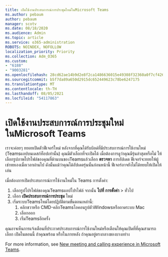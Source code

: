 ```yaml
---
title: เปิดใช้งานประสบการณ์การประชุมใหม่ในMicrosoft Teams
ms.author: pebaum
author: pebaum
manager: scotv
ms.date: 08/18/2020
ms.audience: Admin
ms.topic: article
ms.service: o365-administration
ROBOTS: NOINDEX, NOFOLLOW
localization_priority: Priority
ms.collection: Adm_O365
ms.custom:
- "6188"
- "9003281"
ms.openlocfilehash: 28cd62ae14b9d2e8f2ca1486636015e49308f32360a0f7cf42694d1133bac53b
ms.sourcegitcommit: b5f7da89a650d2915dc652449623c78be6247175
ms.translationtype: MT
ms.contentlocale: th-TH
ms.lasthandoff: 08/05/2021
ms.locfileid: "54117863"
---
```

# <a name="enable-the-new-meeting-experience-in-microsoft-teams"></a>เปิดใช้งานประสบการณ์การประชุมใหม่ในMicrosoft Teams

เราจะค่อยๆ ทยอยเปิดตัวฟีเจอร์ใหม่ หลังจากที่คุณได้รับบิลด์ที่มีประสบการณ์การใช้งานใหม่ (Teamsแอปบนเดสก์ท็อปเท่านั้น) คุณมีตัวเลือกที่จะเปิดได้ เมื่อต้องการดูว่าคุณมีรุ่นล่าสุดหรือไม่ ให้เลือกรูปภาพโปรไฟล์ของคุณที่ด้านบนของTeamsแล้วเลือก **ตรวจหา** การอัปเดต ฟีเจอร์จะทยยให้ผู้เช่าทยเองเมื่อเวลาผ่านไป ดังนั้นแม้ว่าคุณได้อัปเดตรุ่นนั้นก่อนหน้านี้ ฟีเจอร์อาจยังไม่ได้ทยบให้เปิดให้เล่น  

เมื่อต้องการเปิดประสบการณ์การใช้งานใหม่ใน Teams การตั้งค่า:

1. เลือกรูปโปรไฟล์ของคุณTeamsแอปโปรไฟล์ จากนั้น **ไปที่ การตั้งค่า**  >   ทั่วไป 
2. เลือก **เปิดประสบการณ์การประชุม** ใหม่
3. เริ่มระบบTeamsใหม่โดยปฏิบัติตามขั้นตอนเหล่านี้:
    1. คลิกขวาหรือ CMD-คลิกTeamsไอคอนรูปตัวWindowsหรือถาดระบบ Mac
    2. เลือกออก
    3. เริ่มTeamsอีกครั้ง

คุณอาจเห็นการแจ้งเตือนที่ประกาศประสบการณ์การใช้งานใหม่หรือเตือนให้คุณเปิดที่ที่คุณสามารถเลือก เปิดในตอนนี้ ถ้าคุณพร้อม หรือในภายหลัง ถ้าคุณอยู่ตรงกลางของบางอย่าง  

For more information, see [New meeting and calling experience in Microsoft Teams](https://techcommunity.microsoft.com/t5/microsoft-teams-blog/new-meeting-and-calling-experience-in-microsoft-teams/ba-p/1537581).